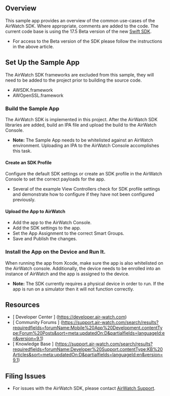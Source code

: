 ## Overview
This sample app provides an overview of the common use-cases of the AirWatch SDK. Where appropriate, comments are added to the code. The current code base is using the 17.5 Beta version of the new [Swift SDK](https://support.air-watch.com/articles/115008882887).

  * For access to the Beta version of the SDK please follow the instructions in the above article.


## Set Up the Sample App
The AirWatch SDK frameworks are excluded from this sample, they will need to be added to the project prior to building the source code. 

* AWSDK.framework
* AWOpenSSL.framework


### Build the Sample App
The AirWatch SDK is implemented in this project. After the AirWatch SDK libraries are added, build an IPA file and upload the build to the AirWatch Console.
 
 * **Note:** The Sample App needs to be whitelisted against an AirWatch environment. Uploading an IPA to the AirWatch Console accomplishes this task.

#### Create an SDK Profile
Configure the default SDK settings or create an SDK profile in the AirWatch Console to set the correct payloads for the app.

* Several of the example View Controllers check for SDK profile settings and demonstrate how to configure if they have not been configured previously.

#### Upload the App to AirWatch
* Add the app to the AirWatch Console.
* Add the SDK settings to the app.
* Set the App Assignment to the correct Smart Groups.
* Save and Publish the changes.

### Install the App on the Device and Run It.
When running the app from Xcode, make sure the app is also whitelisted on the AirWatch console. Additionally, the device needs to be enrolled into an instance of AirWatch and the app is assigned to the device.

 * **Note:** The SDK currently requires a physical device in order to run. If the app is run on a simulator then it will not function correctly.

## Resources

* [ Developer Center ] (https://developer.air-watch.com)
* [ Community Forums ] (https://support.air-watch.com/search/results?requiredfields=forumName:Mobile%20App%20Development.contentType:Forum%20Posts&sort=meta:updatedOn:D&partialfields=languageId:en&version=9.1)
* [ Knowledge Base ] (https://support.air-watch.com/search/results?requiredfields=forumName:Developer%20Support.contentType:KB%20Articles&sort=meta:updatedOn:D&partialfields=languageId:en&version=9.1)

## Filing Issues

* For issues with the AirWatch SDK, please contact [AirWatch Support](https://support.air-watch.com/).	

 


